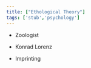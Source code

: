 ```yaml
---
title: ["Ethological Theory"]
tags: ['stub','psychology']
---
```


- Zoologist 
- Konrad Lorenz


- Imprinting


